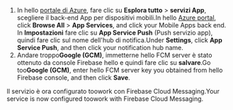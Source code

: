 
1. <span data-ttu-id="eae56-101">In hello [portale di Azure](https://portal.azure.com/), fare clic su **Esplora tutto** > **servizi App**, scegliere il back-end App per dispositivi mobili.</span><span class="sxs-lookup"><span data-stu-id="eae56-101">In hello [Azure portal](https://portal.azure.com/), click **Browse All** > **App Services**, and click your Mobile Apps back end.</span></span> <span data-ttu-id="eae56-102">In **Impostazioni** fare clic su **App Service Push** (Push servizio app), quindi fare clic sul nome dell'hub di notifica.</span><span class="sxs-lookup"><span data-stu-id="eae56-102">Under **Settings**, click **App Service Push**, and then click your notification hub name.</span></span>
2. <span data-ttu-id="eae56-103">Andare troppo**Google (GCM)**, immetterne hello FCM server è stato ottenuto da console Firebase hello e quindi fare clic su **salvare**.</span><span class="sxs-lookup"><span data-stu-id="eae56-103">Go too**Google (GCM)**, enter hello FCM server key you obtained from hello Firebase console, and then click **Save**.</span></span>

<span data-ttu-id="eae56-104">Il servizio è ora configurato toowork con Firebase Cloud Messaging.</span><span class="sxs-lookup"><span data-stu-id="eae56-104">Your service is now configured toowork with Firebase Cloud Messaging.</span></span>

<!-- URLs. -->

<!-- images -->

